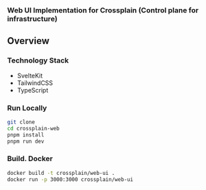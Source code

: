 ### Web UI Implementation for Crossplain (Control plane for infrastructure)

## Overview

### Technology Stack
* SvelteKit
* TailwindCSS
* TypeScript

### Run Locally

```bash
git clone
cd crossplain-web
pnpm install
pnpm run dev
```

### Build. Docker

```bash
docker build -t crossplain/web-ui .
docker run -p 3000:3000 crossplain/web-ui
```
